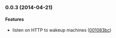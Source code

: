 <a name="0.0.3"></a>
### 0.0.3 (2014-04-21)


#### Features

* listen on HTTP to wakeup machines ([001083bc](http://github.com/digibart/hubot-wakeup/commit/001083bc670ccb6e82369e0df8ca144005cc0609))


